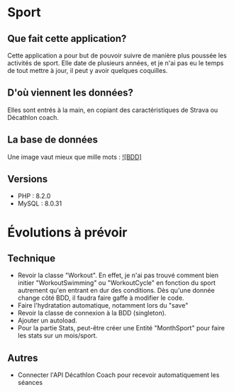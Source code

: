 # Sport

## Que fait cette application?
Cette application a pour but de pouvoir suivre de manière plus poussée les activités de sport.
Elle date de plusieurs années, et je n'ai pas eu le temps de tout mettre à jour, il peut y avoir quelques coquilles.

## D'où viennent les données?
Elles sont entrés à la main, en copiant des caractéristiques de Strava ou Décathlon coach.

## La base de données
Une image vaut mieux que mille mots :
[![BDD]](https://github.com/RoroTheShark/sport/blob/main/Sch__ma.svg?raw=true)

## Versions
 * PHP : 8.2.0
 * MySQL : 8.0.31

# Évolutions à prévoir

## Technique
* Revoir la classe "Workout". En effet, je n'ai pas trouvé comment bien initier "WorkoutSwimming" ou "WorkoutCycle" en fonction du sport autrement qu'en entrant en dur des conditions. Dès qu'une donnée change côté BDD, il faudra faire gaffe à modifier le code.
* Faire l'hydratation automatique, notamment lors du "save"
* Revoir la classe de connexion à la BDD (singleton).
* Ajouter un autoload.
* Pour la partie Stats, peut-être créer une Entité "MonthSport" pour faire les stats sur un mois/sport.

## Autres
* Connecter l'API Décathlon Coach pour recevoir automatiquement les séances

